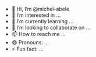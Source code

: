 - 👋 Hi, I’m @michel-abele
- 👀 I’m interested in ...
- 🌱 I’m currently learning ...
- 💞️ I’m looking to collaborate on ...
- 📫 How to reach me ...
- 😄 Pronouns: ...
- ⚡ Fun fact: ...

<!---
michel-abele/michel-abele is a ✨ special ✨ repository because its `README.md` (this file) appears on your GitHub profile.
You can click the Preview link to take a look at your changes.
--->
